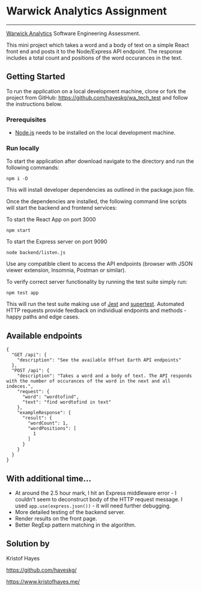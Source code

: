 # Warwick Analytics Assignment

---

[Warwick Analytics](https://warwickanalytics.com/) Software Engineering Assessment.

This mini project which takes a word and a body of text on a simple React front end and posts it to the Node/Express API endpoint. The response includes a total count and positions of the word occurances in the text. 

## Getting Started

To run the application on a local development machine, clone or fork the project from GitHub: https://github.com/hayeskg/wa_tech_test and follow the instructions below.

### Prerequisites 

* [Node.js](https://nodejs.org/en/download/ ) needs to be installed on the local development machine.

### Run locally

To start the application after download navigate to the directory and run the following commands:
```
npm i -D
```
This will install developer dependencies as outlined in the package.json file.

Once the dependencies are installed, the following command line scripts will start the backend and frontend services:

To start the React App on port 3000
```
npm start
```
To start the Express server on port 9090
```
node backend/listen.js
```
Use any compatible client to access the API endpoints (browser with JSON viewer extension, Insomnia, Postman or similar).

To verify correct server functionality by running the test suite simply run:
```
npm test app
```
This will run the test suite making use of [Jest](https://jestjs.io/) and [supertest](https://www.npmjs.com/package/supertest). Automated HTTP requests provide feedback on individiual endpoints and methods - happy paths and edge cases.

## Available endpoints

```
{
  "GET /api": {
    "description": "See the available Offset Earth API endpoints"
  },
  "POST /api": {
    "description": "Takes a word and a body of text. The API responds with the number of occurances of the word in the next and all indeces.",
    "request": {
      "word": "wordtofind",
      "text": "find wordtofind in text"
    },
    "exampleResponse": {
      "result": {
        "wordCount": 1,
        "wordPositions": [
          1
        ]
      }
    }
  }
}
```

## With additional time...

- At around the 2.5 hour mark, I hit an Express middleware error - I couldn't seem to deconstruct body of the HTTP request message. I used ```app.use(express.json())``` - it will need further debugging.
- More detailed testing of the backend server.
- Render results on the front page.
- Better RegExp pattern matching in the algorithm.


## Solution by

Kristof Hayes

https://github.com/hayeskg/

https://www.kristofhayes.me/
